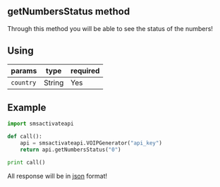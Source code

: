 getNumbersStatus method
-----------------

Through this method you will be able to see the status of the numbers!

## Using

| params | type    | required |
|-------|----------|----------|
| `country`  | String     | Yes     |

## Example

```python
import smsactivateapi

def call():
    api = smsactivateapi.VOIPGenerator("api_key")
    return api.getNumbersStatus("0")

print call()
```
All response will be in [json](https://www.json.org/json-it.html) format!
